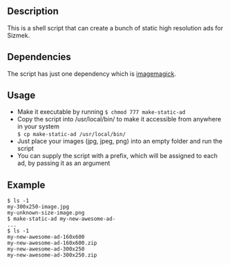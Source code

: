 ## Description
This is a shell script that can create a bunch of static high resolution ads for Sizmek.

## Dependencies
The script has just one dependency which is [imagemagick](http://imagemagick.org).

## Usage
- Make it executable by running ```$ chmod 777 make-static-ad```
- Copy the script into /usr/local/bin/ to make it accessible from anywhere in your system  
```$ cp make-static-ad /usr/local/bin/```
- Just place your images (jpg, jpeg, png) into an empty folder and run the script
- You can supply the script with a prefix, which will be assigned to each ad, by passing it as an argument

## Example
```
$ ls -1
my-300x250-image.jpg
my-unknown-size-image.png
$ make-static-ad my-new-awesome-ad-
...
$ ls -1
my-new-awesome-ad-160x600
my-new-awesome-ad-160x600.zip
my-new-awesome-ad-300x250
my-new-awesome-ad-300x250.zip
```
